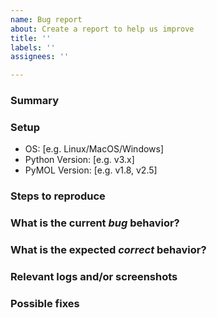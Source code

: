 ```yaml
---
name: Bug report
about: Create a report to help us improve
title: ''
labels: ''
assignees: ''

---
```


<!---
Please read this!

Before opening a new issue, make sure to search for keywords in the issues
filtered by the "bug" label and verify the issue you're about to submit isn't a duplicate.
--->

### Summary

<!-- Summarize the bug encountered concisely. -->

### Setup
<!-- Please complete the following information. -->
 - OS: [e.g. Linux/MacOS/Windows]
 - Python Version: [e.g. v3.x]
 - PyMOL Version: [e.g. v1.8, v2.5]

### Steps to reproduce

<!-- Describe how one can reproduce the issue - this is very important. Please use an ordered list. -->
<!-- 1. Go to '...'                                                                                 -->
<!-- 2. Click on '...'                                                                              -->
<!-- 3. See error                                                                                   -->

### What is the current *bug* behavior?

<!-- Describe what actually happens. -->

### What is the expected *correct* behavior?

<!-- Describe what you should see instead. -->

### Relevant logs and/or screenshots

<!-- Paste any relevant logs - please use code blocks (```) to format console output, logs, and code
 as it's tough to read otherwise. -->

### Possible fixes

<!-- If you can, link to the line of code that might be responsible for the problem. -->
